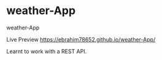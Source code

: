 # weather-App
weather-App

Live Preview
https://ebrahim78652.github.io/weather-App/

Learnt to work with a REST API. 
